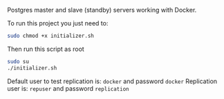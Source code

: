 Postgres master and slave (standby) servers working with Docker.

To run this project you just need to:
```bash
sudo chmod +x initializer.sh
```
Then run this script as root
```bash
sudo su
./initializer.sh
```

Default user to test replication is: `docker` and password `docker`
Replication user is: `repuser` and password `replication`